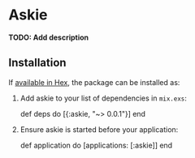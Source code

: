# Askie

**TODO: Add description**

## Installation

If [available in Hex](https://hex.pm/docs/publish), the package can be installed as:

  1. Add askie to your list of dependencies in `mix.exs`:

        def deps do
          [{:askie, "~> 0.0.1"}]
        end

  2. Ensure askie is started before your application:

        def application do
          [applications: [:askie]]
        end
